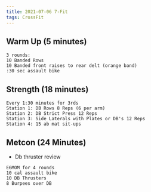 ```yaml
---
title: 2021-07-06 7-Fit
tags: CrossFit
---
```


## Warm Up (5 minutes)
```
3 rounds:
10 Banded Rows
10 Banded front raises to rear delt (orange band)
:30 sec assault bike
```

## Strength (18 minutes)
```
Every 1:30 minutes for 3rds
Station 1: DB Rows 8 Reps (6 per arm)
Station 2: DB Strict Press 12 Reps
Station 3: Side Laterals with Plates or DB's 12 Reps                                                              Station 4: 15 ab mat sit-ups
```

## Metcon (24 Minutes)

- Db thruster review
```
E6MOM for 4 rounds
10 cal assault bike
10 DB Thrusters
8 Burpees over DB
```
